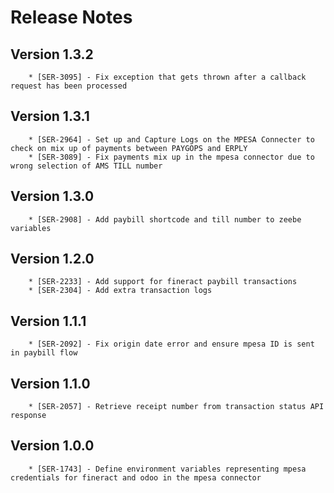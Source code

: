 # Release Notes

## Version 1.3.2

        * [SER-3095] - Fix exception that gets thrown after a callback request has been processed

## Version 1.3.1

        * [SER-2964] - Set up and Capture Logs on the MPESA Connecter to check on mix up of payments between PAYGOPS and ERPLY
        * [SER-3089] - Fix payments mix up in the mpesa connector due to wrong selection of AMS TILL number

## Version 1.3.0

        * [SER-2908] - Add paybill shortcode and till number to zeebe variables

## Version 1.2.0

        * [SER-2233] - Add support for fineract paybill transactions
        * [SER-2304] - Add extra transaction logs

## Version 1.1.1

        * [SER-2092] - Fix origin date error and ensure mpesa ID is sent in paybill flow

## Version 1.1.0

        * [SER-2057] - Retrieve receipt number from transaction status API response

## Version 1.0.0

        * [SER-1743] - Define environment variables representing mpesa credentials for fineract and odoo in the mpesa connector